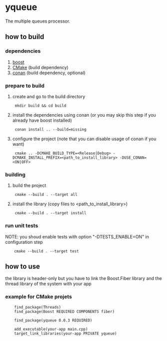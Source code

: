 # yqueue

The multiple queues processor.

## how to build

### dependencies
1. [boost](https://www.boost.org/)
2. [CMake](https://cmake.org/) (build dependency)
3. [conan](https://conan.io/) (build dependency, optional)

### prepare to build
1. create and go to the build directory

        mkdir build && cd build

2. install the dependencies using conan (or you may skip this step if you already have boost installed)

        conan install .. --build=missing

3. configure the project (note that you can disable usage of conan if you want)

        cmake .. -DCMAKE_BUILD_TYPE=<Release|Debug> -DCMAKE_INSTALL_PREFIX=<path_to_install_library> -DUSE_CONAN=<ON|OFF>

### building
1. build the project

        cmake --build . --target all

2. install the library (copy files to <path_to_install_library>)

        cmake --build . --target install

### run unit tests

NOTE: you shoud enable tests with option "-DTESTS_ENABLE=ON" in configuration step

        cmake --build . --target test

## how to use

the library is header-only but you have to link the Boost.Fiber library and the thread library of the system with your app

### example for CMake projets

        find_package(Threads)
        find_package(Boost REQUIRED COMPONENTS fiber)

        find_package(yqueue 0.0.3 REQUIRED)

        add_executable(your-app main.cpp)
        target_link_libraries(your-app PRIVATE yqueue)
